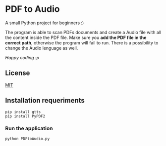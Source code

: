
# PDF to Audio

A small Python project for beginners :)

The program is able to scan PDFs documents and create a Audio file with all the content
inside the PDF file. Make sure you **add the PDF file in the correct path**, otherwise the program will fail to run. There is a possibility to change the Audio lenguage as well.

_Happy coding :p_


## License

[MIT](https://choosealicense.com/licenses/mit/)


## Installation requeriments
```
pip install gtts
pip install PyPDF2
```
### Run the application
```
python PDFtoAudio.py
```
    
